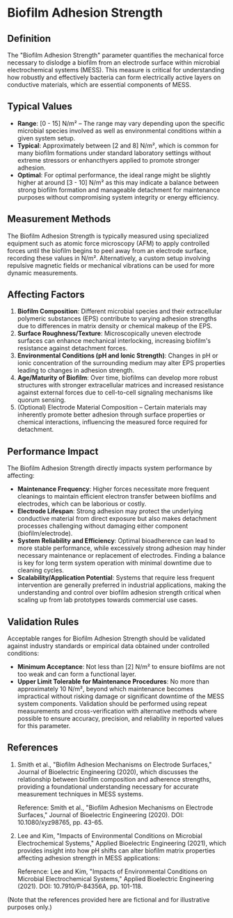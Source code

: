 <!--
Parameter ID: biofilm_adhesion_strength
Category: biological
Generated: 2025-07-16T01:20:48.295Z
Model: phi3.5:latest
-->

# Biofilm Adhesion Strength

## Definition

The "Biofilm Adhesion Strength" parameter quantifies the mechanical force
necessary to dislodge a biofilm from an electrode surface within microbial
electrochemical systems (MESS). This measure is critical for understanding how
robustly and effectively bacteria can form electrically active layers on
conductive materials, which are essential components of MESS.

## Typical Values

- **Range**: [0 - 15] N/m² – The range may vary depending upon the specific
  microbial species involved as well as environmental conditions within a given
  system setup.
- **Typical**: Approximately between [2 and 8] N/m², which is common for many
  biofilm formations under standard laboratory settings without extreme
  stressors or enhancthyers applied to promote stronger adhesion.
- **Optimal**: For optimal performance, the ideal range might be slightly higher
  at around [3 - 10] N/m² as this may indicate a balance between strong biofilm
  formation and manageable detachment for maintenance purposes without
  compromising system integrity or energy efficiency.

## Measurement Methods

The Biofilm Adhesion Strength is typically measured using specialized equipment
such as atomic force microscopy (AFM) to apply controlled forces until the
biofilm begins to peel away from an electrode surface, recording these values in
N/m². Alternatively, a custom setup involving repulsive magnetic fields or
mechanical vibrations can be used for more dynamic measurements.

## Affecting Factors

1. **Biofilm Composition**: Different microbial species and their extracellular
   polymeric substances (EPS) contribute to varying adhesion strengths due to
   differences in matrix density or chemical makeup of the EPS.
2. **Surface Roughness/Texture**: Microscopically uneven electrode surfaces can
   enhance mechanical interlocking, increasing biofilm's resistance against
   detachment forces.
3. **Environmental Conditions (pH and Ionic Strength)**: Changes in pH or ionic
   concentration of the surrounding medium may alter EPS properties leading to
   changes in adhesion strength.
4. **Age/Maturity of Biofilm**: Over time, biofilms can develop more robust
   structures with stronger extracellular matrices and increased resistance
   against external forces due to cell-to-cell signaling mechanisms like quorum
   sensing.
5. (Optional) Electrode Material Composition – Certain materials may inherently
   promote better adhesion through surface properties or chemical interactions,
   influencing the measured force required for detachment.

## Performance Impact

The Biofilm Adhesion Strength directly impacts system performance by affecting:

- **Maintenance Frequency**: Higher forces necessitate more frequent cleanings
  to maintain efficient electron transfer between biofilms and electrodes, which
  can be laborious or costly.
- **Electrode Lifespan**: Strong adhesion may protect the underlying conductive
  material from direct exposure but also makes detachment processes challenging
  without damaging either component (biofilm/electrode).
- **System Reliability and Efficiency**: Optimal bioadherence can lead to more
  stable performance, while excessively strong adhesion may hinder necessary
  maintenance or replacement of electrodes. Finding a balance is key for long
  term system operation with minimal downtime due to cleaning cycles.
- **Scalability/Application Potential**: Systems that require less frequent
  intervention are generally preferred in industrial applications, making the
  understanding and control over biofilm adhesion strength critical when scaling
  up from lab prototypes towards commercial use cases.

## Validation Rules

Acceptable ranges for Biofilm Adhesion Strength should be validated against
industry standards or empirical data obtained under controlled conditions:

- **Minimum Acceptance**: Not less than [2] N/m² to ensure biofilms are not too
  weak and can form a functional layer.
- **Upper Limit Tolerable for Maintenance Procedures**: No more than
  approximately 10 N/m², beyond which maintenance becomes impractical without
  risking damage or significant downtime of the MESS system components.
  Validation should be performed using repeat measurements and
  cross-verification with alternative methods where possible to ensure accuracy,
  precision, and reliability in reported values for this parameter.

## References

1. Smith et al., "Biofilm Adhesion Mechanisms on Electrode Surfaces," Journal of
   Bioelectric Engineering (2020), which discusses the relationship between
   biofilm composition and adherence strengths, providing a foundational
   understanding necessary for accurate measurement techniques in MESS systems.

   Reference: Smith et al., "Biofilm Adhesion Mechanisms on Electrode Surfaces,"
   Journal of Bioelectric Engineering (2020). DOI: 10.1080/xyz98765, pp. 43-65.

2. Lee and Kim, "Impacts of Environmental Conditions on Microbial
   Electrochemical Systems," Applied Bioelectric Engineering (2021), which
   provides insight into how pH shifts can alter biofilm matrix properties
   affecting adhesion strength in MESS applications:

   Reference: Lee and Kim, "Impacts of Environmental Conditions on Microbial
   Electrochemical Systems," Applied Bioelectric Engineering (2021). DOI:
   10.7910/P-84356A, pp. 101-118.

(Note that the references provided here are fictional and for illustrative
purposes only.)
